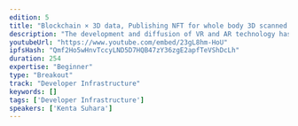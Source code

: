 ```yaml
---
edition: 5
title: "Blockchain × 3D data, Publishing NFT for whole body 3D scanned data."
description: "The development and diffusion of VR and AR technology has made 3D data familiar.However, 3D data can be copied, and there are challenges in protecting copyrights and portrait rights. Also, monetization can be difficult.By publishing NFT of the original 3D data and providing the benefit that only the owner of the NFT can enjoy, we aim to create an eco-system that the value of the NFT will increase when the data duplicated.We(BlockBase,inc, DiGITAL ARTISAN, and MiraCreative) started a project to publish NFT of Whole body 3D scanned data of Japanese celebrities."
youtubeUrl: "https://www.youtube.com/embed/23gL8hm-HoU"
ipfsHash: "Qmf2Ho5wHnvTccyLND5D7HQB47zY36zgE2apfTeVShDcLh"
duration: 254
expertise: "Beginner"
type: "Breakout"
track: "Developer Infrastructure"
keywords: []
tags: ['Developer Infrastructure']
speakers: ['Kenta Suhara']
---
```

